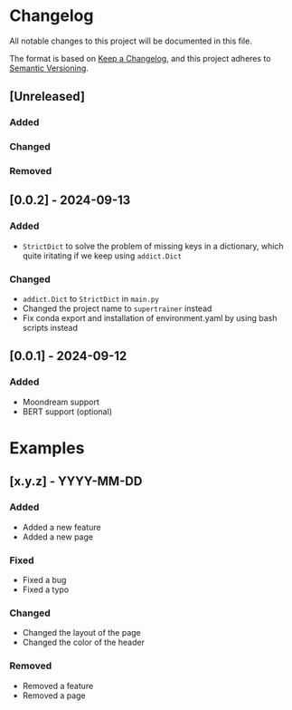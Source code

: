 # Changelog

All notable changes to this project will be documented in this file.

The format is based on [Keep a Changelog](https://keepachangelog.com/en/1.1.0/),
and this project adheres to [Semantic Versioning](https://semver.org/spec/v2.0.0.html).

## [Unreleased]

### Added

### Changed

### Removed

## [0.0.2] - 2024-09-13
### Added
- `StrictDict` to solve the problem of missing keys in a dictionary, which quite iritating if we keep using `addict.Dict`

### Changed
- `addict.Dict` to `StrictDict` in `main.py`
- Changed the project name to `supertrainer` instead
- Fix conda export and installation of environment.yaml by using bash scripts instead

## [0.0.1] - 2024-09-12
### Added
- Moondream support
- BERT support (optional)

# Examples
## [x.y.z] - YYYY-MM-DD

### Added

- Added a new feature
- Added a new page

### Fixed

- Fixed a bug
- Fixed a typo

### Changed

- Changed the layout of the page
- Changed the color of the header

### Removed

- Removed a feature
- Removed a page